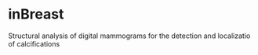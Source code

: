 # inBreast
Structural analysis of digital mammograms for the detection and localizatio of calcifications
